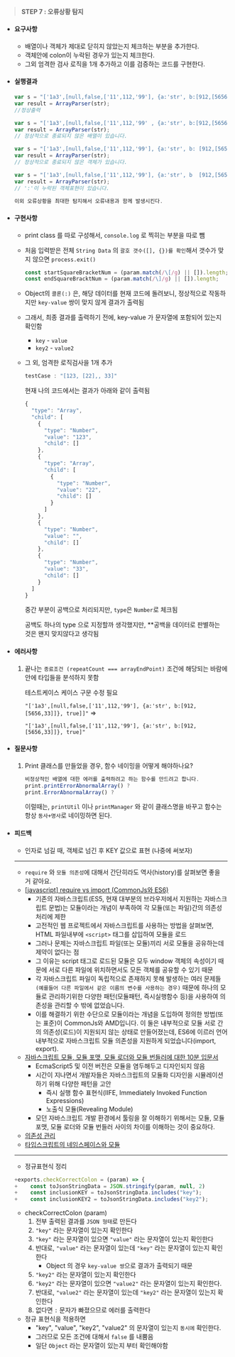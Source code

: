 > #### STEP 7 : 오류상황 탐지

- #### 요구사항

  - 배열이나 객체가 제대로 닫히지 않았는지 체크하는 부분을 추가한다.
  - 객체안에 colon이 누락된 경우가 있는지 체크한다.
  - 그외 엄격한 검사 로직을 1개 추가하고 이를 검증하는 코드를 구현한다.



- #### 실행결과

  ```javascript
  var s = "['1a3',[null,false,['11',112,'99'], {a:'str', b:[912,[5656,33]]}, true]";
  var result = ArrayParser(str);
  //정상출력
  
  var s = "['1a3',[null,false,['11',112,'99' , {a:'str', b:[912,[5656,33]]}, true]";
  var result = ArrayParser(str);
  // 정상적으로 종료되지 않은 배열이 있습니다.
  
  var s = "['1a3',[null,false,['11',112,'99'], {a:'str', b: [912,[5656,33]], true]]";
  var result = ArrayParser(str);
  // 정상적으로 종료되지 않은 객체가 있습니다.
  
  var s = "['1a3',[null,false,['11',112,'99'], {a:'str', b  [912,[5656,33]]}, true]";
  var result = ArrayParser(str);
  // ':'이 누락된 객체표현이 있습니다.
  
  이외 오류상황을 최대한 탐지해서 오류내용과 함께 발생시킨다.
  ```

  

- #### 구현사항

  - print class 를 따로 구성해서, `console.log` 로 찍히는 부분을 따로 뺌

  - 처음 입력받은 전체 `String Data` 의 `괄호 갯수([], {})를 확인`해서 갯수가 맞지 않으면 `process.exit()`

    ```javascript
    const startSquareBracketNum = (param.match(/\[/g) || []).length;
    const endSquareBracktNum = (param.match(/\]/g) || []).length;
    ```

  - Object의 `콜론(:)` 은, 해당 데이터를 현재 코드에 돌려보니, 정상적으로 작동하지만 `key-value` 쌍이 맞지 않게 결과가 출력됨

  - 그래서, 최종 결과를 출력하기 전에, key-value 가 문자열에 포함되어 있는지 확인함

    - `key` - `value`
    - `key2` - `value2`

  - 그 외, 엄격한 로직검사을 1개 추가

    ```javascript
    testCase : "[123, [22],, 33]"
    ```

    현재 나의 코드에서는 결과가 아래와 같이 출력됨

    ```javascript
    {
      "type": "Array",
      "child": [
        {
          "type": "Number",
          "value": "123",
          "child": []
        },
        {
          "type": "Array",
          "child": [
            {
              "type": "Number",
              "value": "22",
              "child": []
            }
          ]
        },
        {
          "type": "Number",
          "value": "",
          "child": []
        },
        {
          "type": "Number",
          "value": "33",
          "child": []
        }
      ]
    }
    ```

    중간 부분이 공백으로 처리되지만, `type`은 `Number`로 체크됨

    공백도 하나의 type 으로 지정할까 생각했지만, **공백을 데이터로 판별하는 것은 왠지 맞지않다고 생각됨



- #### 에러사항

  1. 끝나는 `종료조건 (repeatCount === arrayEndPoint)` 조건에 해당되는 바람에 안에 타입들을 분석하지 못함

     테스트케이스 케이스 구문 수정 필요 

     `"['1a3',[null,false,['11',112,'99'], {a:'str', b:[912,[5656,33]]}, true]]"`  =>

     `"['1a3',[null,false,['11',112,'99'], {a:'str', b:[912,[5656,33]]}, true]"` 



- #### 질문사항

  1. Print 클래스를 만들었을 경우, 함수 네이밍을 어떻게 해야하나요?

     ```javascript
     비정상적인 배열에 대한 에러를 출력하려고 하는 함수를 만드려고 합니다.
     print.printErrorAbnormalArray() ?
     print.ErrorAbnormalArray() ?
     ```

     이럴때는, `printUtil` 이나 `printManager` 와 같이 클래스명을 바꾸고 함수는 항상 `동사+명사`로 네이밍하면 된다.



- #### 피드백

  - 인자로 넘길 때, 객체로 넘긴 후 KEY 값으로 표현 (나중에 써보자)

  ---

  - `require` 와 `모듈 의존성`에 대해서 간단히라도 역사(history)를 살펴보면 좋을 거 같아요.
  - [[javascript] require vs import (CommonJs와 ES6)](https://blueshw.github.io/2017/05/16/ES-require-vs-import/)
    - 기존의 자바스크립트(ES5, 현재 대부분의 브라우저에서 지원하는 자바스크립트 문법)는 모듈이라는 개념이 부족하여 각 모듈(또는 파일)간의 의존성 처리에 제한
    - 고전적인 웹 프로젝트에서 자바스크립트를 사용하는 방법을 살펴보면, HTML 파일내부에 `<script>` 태그를 삽입하여 모듈을 로드
    - 그러나 문제는 자바스크립트 파일(또는 모듈)끼리 서로 모듈을 공유하는데 제약이 없다는 점
    - 그 이유는 script 태그로 로드된 모듈은 모두 window 객체의 속성이기 때문에 서로 다른 파일에 위치하면서도 모든 객체를 공유할 수 있기 때문
    - 각 자바스크립트 파일이 독립적으로 존재하지 못해 발생하는 여러 문제들`(예를들어 다른 파일에서 같은 이름의 변수를 사용하는 경우)`  때문에 하나의 모듈로 관리하기위한 다양한 패턴(모듈패턴, 즉시실행함수 등)을 사용하여 의존성을 관리할 수 밖에 없었습니다.
    - 이를 해결하기 위한 수단으로 모듈이라는 개념을 도입하여 정의한 방법(또는 표준)이 CommonJs와 AMD입니다. 이 둘은  내부적으로 모듈 서로 간의 의존성(로드)이 지원되지 않는 상태로 만들어졌는데, ES6에 이르러 언어 내부적으로 자바스크립트 모듈  의존성을 지원하게 되었습니다(import, export).
  - [자바스크립트 모듈, 모듈 포맷, 모듈 로더와 모듈 번들러에 대한 10분 입문서](https://github.com/codepink/codepink.github.com/wiki/%EC%9E%90%EB%B0%94%EC%8A%A4%ED%81%AC%EB%A6%BD%ED%8A%B8-%EB%AA%A8%EB%93%88,-%EB%AA%A8%EB%93%88-%ED%8F%AC%EB%A7%B7,-%EB%AA%A8%EB%93%88-%EB%A1%9C%EB%8D%94%EC%99%80-%EB%AA%A8%EB%93%88-%EB%B2%88%EB%93%A4%EB%9F%AC%EC%97%90-%EB%8C%80%ED%95%9C-10%EB%B6%84-%EC%9E%85%EB%AC%B8%EC%84%9C)
    - EcmaScript5 및 이전 버전은 모듈을 염두해두고 디자인되지 않음
    - 시간이 지나면서 개발자들은 자바스크립트의 모듈화 디자인을 시뮬레이션하기 위해 다양한 패턴을 고안
      - 즉시 실행 함수 표현식(IIFE, Immediately Invoked Function Expressions)
      - 노출식 모듈(Revealing Module)
    - 모던 자바스크립트 개발 환경에서 툴링을 잘 이해하기 위해서는 모듈, 모듈 포맷, 모듈 로더와 모듈 번들러 사이의 차이를 이해하는 것이 중요하다.
  - [의존성 관리](https://github.com/nhnent/fe.javascript/wiki/%EC%9D%98%EC%A1%B4%EC%84%B1-%EA%B4%80%EB%A6%AC#%EC%9E%90%EB%B0%94%EC%8A%A4%ED%81%AC%EB%A6%BD%ED%8A%B8%EC%9D%98-%EC%9D%98%EC%A1%B4%EC%84%B1-%EA%B4%80%EB%A6%AC)
  - [타입스크립트의 네임스페이스와 모듈](https://github.com/codepink/codepink.github.com/wiki/%EC%9E%90%EB%B0%94%EC%8A%A4%ED%81%AC%EB%A6%BD%ED%8A%B8-%EB%AA%A8%EB%93%88,-%EB%AA%A8%EB%93%88-%ED%8F%AC%EB%A7%B7,-%EB%AA%A8%EB%93%88-%EB%A1%9C%EB%8D%94%EC%99%80-%EB%AA%A8%EB%93%88-%EB%B2%88%EB%93%A4%EB%9F%AC%EC%97%90-%EB%8C%80%ED%95%9C-10%EB%B6%84-%EC%9E%85%EB%AC%B8%EC%84%9C)

  ---

  - 정규표현식 정리

  ```javascript
  +exports.checkCorrectColon = (param) => {
  +    const toJsonStringData = JSON.stringify(param, null, 2)
  +    const inclusionKEY = toJsonStringData.includes("key");
  +    const inclusionKEY2 = toJsonStringData.includes("key2");
  ```

  - checkCorrectColon (param)
    1. 전부 출력된 결과를 `JSON 형태`로 만든다
    2. `"key"` 라는 문자열이 있는지 확인한다
    3. `"key"` 라는 문자열이 있으면 `"value"` 라는 문자열이 있는지 확인한다
    4. 반대로, `"value"` 라는 문자열이 있는데 `"key"` 라는 문자열이 있는지 확인한다
       - Object 의 경우 `key-value 쌍`으로 결과가 출력되기 때문
    5. `"key2"` 라는 문자열이 있는지 확인한다
    6. `"key2"` 라는 문자열이 있으면 `"value2"` 라는 문자열이 있는지 확인한다.
    7. 반대로, `"value2"` 라는 문자열이 있는데 `"key2"` 라는 문자열이 있는지 확인한다
    8. 없다면 `:` 문자가 빠졌으므로 에러를 출력한다
  - 정규 표현식을 적용하면
    - "key", "value", "key2", "value2" 의 문자열이 있는지 `동시에` 확인한다.
    - 그러므로 모든 조건에 대해서 `false` 를 내뿜음
    - 일단 `Object` 라는 문자열이 있는지 부터 확인해야함